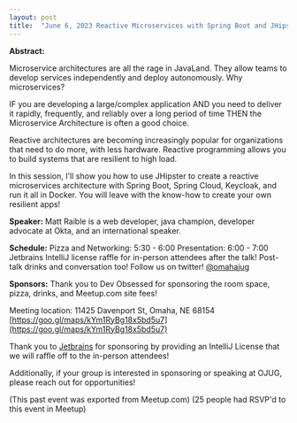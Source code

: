```yaml
---
layout: post
title:  "June 6, 2023 Reactive Microservices with Spring Boot and JHipster"
---
```


**Abstract:**

Microservice architectures are all the rage in JavaLand. They allow teams to develop services independently and deploy autonomously. Why microservices?

IF you are developing a large/complex application
AND you need to deliver it rapidly, frequently, and reliably over a long period of time
THEN the Microservice Architecture is often a good choice.

Reactive architectures are becoming increasingly popular for organizations that need to do more, with less hardware. Reactive programming allows you to build systems that are resilient to high load.

In this session, I'll show you how to use JHipster to create a reactive microservices architecture with Spring Boot, Spring Cloud, Keycloak, and run it all in Docker. You will leave with the know-how to create your own resilient apps!

**Speaker:**
Matt Raible is a web developer, java champion, developer advocate at Okta, and an international speaker.

**Schedule:**
Pizza and Networking: 5:30 - 6:00
Presentation: 6:00 - 7:00
Jetbrains IntelliJ license raffle for in-person attendees after the talk!
Post-talk drinks and conversation too!
Follow us on twitter! [@omahajug](https://twitter.com/omahajug/)

**Sponsors:**
Thank you to Dev Obsessed for sponsoring the room space, pizza, drinks, and Meetup.com site fees!

Meeting location: 11425 Davenport St, Omaha, NE 68154
[https://goo.gl/maps/kYm1RyBg18x5bd5u7](https://goo.gl/maps/kYm1RyBg18x5bd5u7)

Thank you to [Jetbrains](https://www.jetbrains.com/idea/) for sponsoring by providing an IntelliJ License that we will raffle off to the in-person attendees!

Additionally, if your group is interested in sponsoring or speaking at OJUG, please reach out for opportunities!

(This past event was exported from Meetup.com)
(25 people had RSVP'd to this event in Meetup)
